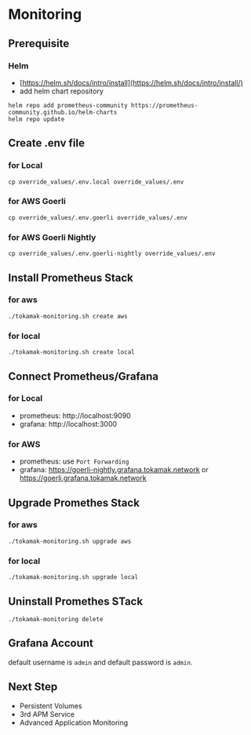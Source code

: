 # Monitoring

## Prerequisite

### Helm

* [https://helm.sh/docs/intro/install](https://helm.sh/docs/intro/install/)
* add helm chart repository

```
helm repo add prometheus-community https://prometheus-community.github.io/helm-charts
helm repo update
```

## Create .env file

### for Local

```
cp override_values/.env.local override_values/.env
```

### for AWS Goerli

```
cp override_values/.env.goerli override_values/.env
```

### for AWS Goerli Nightly

```
cp override_values/.env.goerli-nightly override_values/.env
```

## Install Prometheus Stack

### for aws

```
./tokamak-monitoring.sh create aws
```

### for local

```
./tokamak-monitoring.sh create local
```

## Connect Prometheus/Grafana

### for Local

- prometheus: http://localhost:9090
- grafana: http://localhost:3000

### for AWS

- prometheus: use `Port Forwarding`
- grafana: https://goerli-nightly.grafana.tokamak.network or https://goerli.grafana.tokamak.network

## Upgrade Promethes Stack

### for aws

```
./tokamak-monitoring.sh upgrade aws
```

### for local

```
./tokamak-monitoring.sh upgrade local
```

## Uninstall Promethes STack

```
./tokamak-monitoring delete
```

## Grafana Account

default username is `admin` and default password is `admin`.

## Next Step

- Persistent Volumes
- 3rd APM Service
- Advanced Application Monitoring
